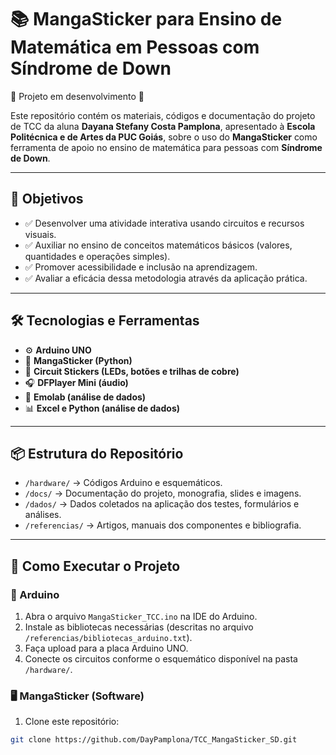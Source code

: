# 📚 MangaSticker para Ensino de Matemática em Pessoas com Síndrome de Down

🚧 Projeto em desenvolvimento 🚧

Este repositório contém os materiais, códigos e documentação do projeto de TCC da aluna **Dayana Stefany Costa Pamplona**, apresentado à **Escola Politécnica e de Artes da PUC Goiás**, sobre o uso do **MangaSticker** como ferramenta de apoio no ensino de matemática para pessoas com **Síndrome de Down**.

---

## 🎯 Objetivos

- ✅ Desenvolver uma atividade interativa usando circuitos e recursos visuais.
- ✅ Auxiliar no ensino de conceitos matemáticos básicos (valores, quantidades e operações simples).
- ✅ Promover acessibilidade e inclusão na aprendizagem.
- ✅ Avaliar a eficácia dessa metodologia através da aplicação prática.

---

## 🛠️ Tecnologias e Ferramentas

- ⚙️ **Arduino UNO**
- 🎨 **MangaSticker (Python)**
- 🔌 **Circuit Stickers (LEDs, botões e trilhas de cobre)**
- 🎧 **DFPlayer Mini (áudio)**
- 🧠 **Emolab (análise de dados)**
- 📊 **Excel e Python (análise de dados)**

---

## 📦 Estrutura do Repositório

- `/hardware/` → Códigos Arduino e esquemáticos.
- `/docs/` → Documentação do projeto, monografia, slides e imagens.
- `/dados/` → Dados coletados na aplicação dos testes, formulários e análises.
- `/referencias/` → Artigos, manuais dos componentes e bibliografia.

---

## 🚀 Como Executar o Projeto

### 🔧 Arduino

1. Abra o arquivo `MangaSticker_TCC.ino` na IDE do Arduino.
2. Instale as bibliotecas necessárias (descritas no arquivo `/referencias/bibliotecas_arduino.txt`).
3. Faça upload para a placa Arduino UNO.
4. Conecte os circuitos conforme o esquemático disponível na pasta `/hardware/`.

### 🖥️ MangaSticker (Software)

1. Clone este repositório:

```bash
git clone https://github.com/DayPamplona/TCC_MangaSticker_SD.git

